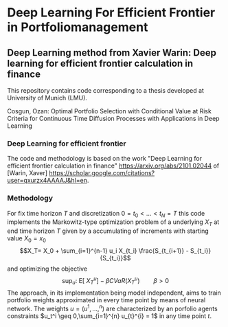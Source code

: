 # Deep Learning For Efficient Frontier in Portfoliomanagement
## Deep Learning method from Xavier Warin: Deep learning for efficient frontier calculation in finance

This repository contains code corresponding to a thesis developed at University of Munich (LMU).

Cosgun, Ozan:
Optimal Portfolio Selection with Conditional Value at Risk Criteria for Continuous Time Diffusion Processes with Applications in Deep Learning

### Deep Learning for efficient frontier
The code and methodology is based on the work "Deep Learning for efficient frontier calculation in finance" https://arxiv.org/abs/2101.02044 of [Warin, Xaver] https://scholar.google.com/citations?user=qxurzx4AAAAJ&hl=en.

### Methodology
For fix time horizon $T$ and discretization $0=t_0 \lt ...\lt t_N=T$ this code implements the Markowitz-type optimization problem of a underlying 
$X_T$ at end time horizon $T$ given by a accumulating of increments with starting value $X_0=x_0$ 
$$X_T= X_0 + \sum_{i=1}^{n-1} u_i X_{t_i} \frac{S_{t_{i+1}} - S_{t_i}}{S_{t_i}}$$
and optimizing the objective
$$\sup_u:\ \mathrm{E}\left[ \ 
    X_T^u \right]  - \beta CVaR(X_T^u)  \qquad \beta > 0$$
The approach, in its implementation being model independent, aims to train portfolio weights approximated in every time point by means of neural network. 
The weights $u = (u^1,...,^n)$ are characterized by an porfolio agents constraints $u_t^i \geq 0,\sum_{i=1}^{n} u_{t}^{i} = 1$ in any time point $t$.



